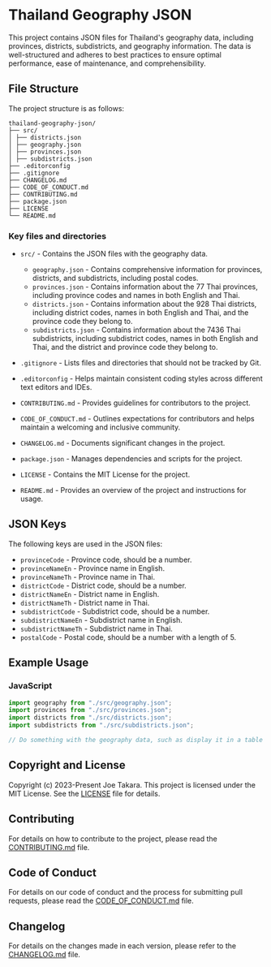 # Thailand Geography JSON

This project contains JSON files for Thailand's geography data, including provinces, districts, subdistricts, and geography information. The data is well-structured and adheres to best practices to ensure optimal performance, ease of maintenance, and comprehensibility.

## File Structure

The project structure is as follows:

```
thailand-geography-json/
├── src/
│ ├── districts.json
│ ├── geography.json
│ ├── provinces.json
│ ├── subdistricts.json
├── .editorconfig
├── .gitignore
├── CHANGELOG.md
├── CODE_OF_CONDUCT.md
├── CONTRIBUTING.md
├── package.json
├── LICENSE
└── README.md
```

### Key files and directories

- `src/` - Contains the JSON files with the geography data.

  - `geography.json` - Contains comprehensive information for provinces, districts, and subdistricts, including postal codes.
  - `provinces.json` - Contains information about the 77 Thai provinces, including province codes and names in both English and Thai.
  - `districts.json` - Contains information about the 928 Thai districts, including district codes, names in both English and Thai, and the province code they belong to.
  - `subdistricts.json` - Contains information about the 7436 Thai subdistricts, including subdistrict codes, names in both English and Thai, and the district and province code they belong to.

- `.gitignore` - Lists files and directories that should not be tracked by Git.

- `.editorconfig` - Helps maintain consistent coding styles across different text editors and IDEs.

- `CONTRIBUTING.md` - Provides guidelines for contributors to the project.

- `CODE_OF_CONDUCT.md` - Outlines expectations for contributors and helps maintain a welcoming and inclusive community.

- `CHANGELOG.md` - Documents significant changes in the project.

- `package.json` - Manages dependencies and scripts for the project.

- `LICENSE` - Contains the MIT License for the project.

- `README.md` - Provides an overview of the project and instructions for usage.

## JSON Keys

The following keys are used in the JSON files:

- `provinceCode` - Province code, should be a number.
- `provinceNameEn` - Province name in English.
- `provinceNameTh` - Province name in Thai.
- `districtCode` - District code, should be a number.
- `districtNameEn` - District name in English.
- `districtNameTh` - District name in Thai.
- `subdistrictCode` - Subdistrict code, should be a number.
- `subdistrictNameEn` - Subdistrict name in English.
- `subdistrictNameTh` - Subdistrict name in Thai.
- `postalCode` - Postal code, should be a number with a length of 5.

## Example Usage

### JavaScript

```javascript
import geography from "./src/geography.json";
import provinces from "./src/provinces.json";
import districts from "./src/districts.json";
import subdistricts from "./src/subdistricts.json";

// Do something with the geography data, such as display it in a table or map
```

## Copyright and License

Copyright (c) 2023-Present Joe Takara. This project is licensed under the MIT License. See the [LICENSE](LICENSE) file for details.

## Contributing

For details on how to contribute to the project, please read the [CONTRIBUTING.md](CONTRIBUTING.md) file.

## Code of Conduct

For details on our code of conduct and the process for submitting pull requests, please read the [CODE_OF_CONDUCT.md](CODE_OF_CONDUCT.md) file.

## Changelog

For details on the changes made in each version, please refer to the [CHANGELOG.md](CHANGELOG.md) file.
